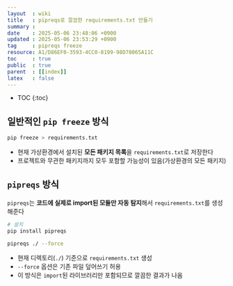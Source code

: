 ```yaml
---
layout  : wiki
title   : pipreqs로 깔끔한 requirements.txt 만들기
summary : 
date    : 2025-05-06 23:48:06 +0900
updated : 2025-05-06 23:53:29 +0900
tag     : pipreqs freeze
resource: A1/D86EF0-3593-4CC0-8199-98D78065A11C
toc     : true
public  : true
parent  : [[index]]
latex   : false
---
```

* TOC
{:toc}

## 일반적인 `pip freeze` 방식

```bash
pip freeze > requirements.txt
```

- 현재 가상환경에서 설치된 **모든 패키지 목록**을 `requirements.txt`로 저장한다
- 프로젝트와 무관한 패키지까지 모두 포함할 가능성이 있음(가상환경의 모든 패키지)


## `pipreqs` 방식
`pipreqs`는 **코드에 실제로 import된 모듈만 자동 탐지**해서 `requirements.txt`를 생성해준다

```bash
# 설치
pip install pipreqs

pipreqs ./ --force
```

- 현재 디렉토리(`./`) 기준으로 `requirements.txt` 생성
- `--force` 옵션은 기존 파일 덮어쓰기 허용
- 이 방식은 `import`된 라이브러리만 포함되므로 깔끔한 결과가 나옴
